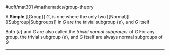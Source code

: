 #uoft/mat301 #mathematics/group-theory  

A **Simple** [[Group]] $G$, is one where the only two [[Normal]] [[Subgroup|Subgroups]] in $G$ are the trivial subgroup $\{e\}$, and $G$ itself

Both $\{e\}$ and $G$ are also called the *trivial normal subgroups* of $G$
	For any group, the trivial subgroup $\{e\}$, and $G$ itself are always normal subgroups of $G$

---
